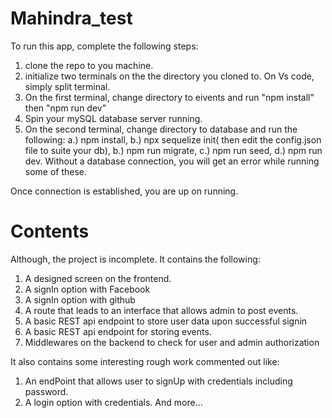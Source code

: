 # Mahindra_test

To run this app, complete the following steps:
1.  clone the repo to you machine.
2.  initialize two terminals on the the directory you cloned to. On Vs code, simply split terminal.
3.  On the first terminal, change directory to eivents and run "npm install" then "npm run dev"
4.  Spin your mySQL database server running.
5.  On the second terminal, change directory to database and run the following:
    a.) npm install,
    b.) npx sequelize init( then edit the config.json file to suite your db),
    b.) npm run migrate,
    c.) npm run seed,
    d.) npm run dev.
    Without a database connection, you will get an error while running some of these.
    
Once connection is established, you are up on running.

# Contents

Although, the project is incomplete. It contains the following:

1. A designed screen on the frontend.
2. A signIn option with Facebook
3. A signIn option with github
4. A route that leads to an interface that allows admin to post events.
5. A basic REST api endpoint to store user data upon successful signin
6. A basic REST api endpoint for storing events.
7. Middlewares on the backend to check for user and admin authorization

It also contains some interesting rough work commented out like:
1.    An endPoint that allows user to signUp with credentials including password.
2.    A login option with credentials.
And more...


